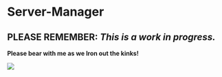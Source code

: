 # Server-Manager

## PLEASE REMEMBER: _This is a work in progress._ 

**Please bear with me as we Iron out the kinks!**


![](http://i63.tinypic.com/2820vty.png)

